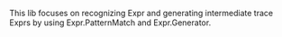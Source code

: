 ﻿This lib focuses on recognizing Expr and generating intermediate trace Exprs
by using Expr.PatternMatch and Expr.Generator.
